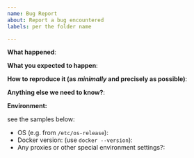 ```yaml
---
name: Bug Report
about: Report a bug encountered
labels: per the folder name

---
```


<!-- Please use this template while reporting a bug and provide as much info as possible. Not doing so may result in your bug not being addressed in a timely manner. Thanks!-->


**What happened**:

<!-- A clear description of what really happened on your system would encourage me to work on it. Thanks!-->

**What you expected to happen**:

**How to reproduce it (as _minimally_ and precisely as possible)**:

**Anything else we need to know?**:

**Environment:**

see the samples below:

- OS (e.g. from `/etc/os-release`):
- Docker version: (use `docker --version`):
- Any proxies or other special environment settings?: